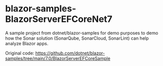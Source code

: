 # blazor-samples-BlazorServerEFCoreNet7

A sample project from dotnet/blazor-samples for demo purposes to demo how the Sonar solution (SonarQube, SonarCloud, SonarLint) can help analyze Blazor apps.

Original code: https://github.com/dotnet/blazor-samples/tree/main/7.0/BlazorServerEFCoreSample
